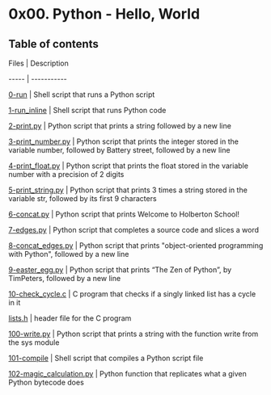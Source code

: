 # 0x00. Python - Hello, World


## Table of contents

Files | Description

----- | -----------

[0-run](./0-run) | Shell script that runs a Python script

[1-run_inline](./1-run_inline) | Shell script that runs Python code

[2-print.py](./2-print.py) | Python script that prints a string followed by a new line

[3-print_number.py](./3-print_number.py) | Python script that prints the integer stored in the variable number, followed by Battery street, followed by a new line

[4-print_float.py](./4-print_float.py) | Python script that prints the float stored in the variable number with a precision of 2 digits

[5-print_string.py](./5-print_string.py) | Python script that prints 3 times a string stored in the variable str, followed by its first 9 characters

[6-concat.py](./6-concat.py) | Python script that prints Welcome to Holberton School!

[7-edges.py](./7-edges.py) | Python script that completes a source code and slices a word

[8-concat_edges.py](./8-concat_edges.py) | Python script that prints "object-oriented programming with Python", followed by a new line

[9-easter_egg.py](./9-easter_egg.py) | Python script that prints “The Zen of Python”, by TimPeters, followed by a new line

[10-check_cycle.c](./10-check_cycle.c) | C program that checks if a singly linked list has a cycle in it

[lists.h](./lists.h) | header file for the C program

[100-write.py](./100-write.py) | Python script that prints a string with the function write from the sys module

[101-compile](./101-compile) | Shell script that compiles a Python script file

[102-magic_calculation.py](./102-magic_calculation.py) | Python function that replicates what a given Python bytecode does
